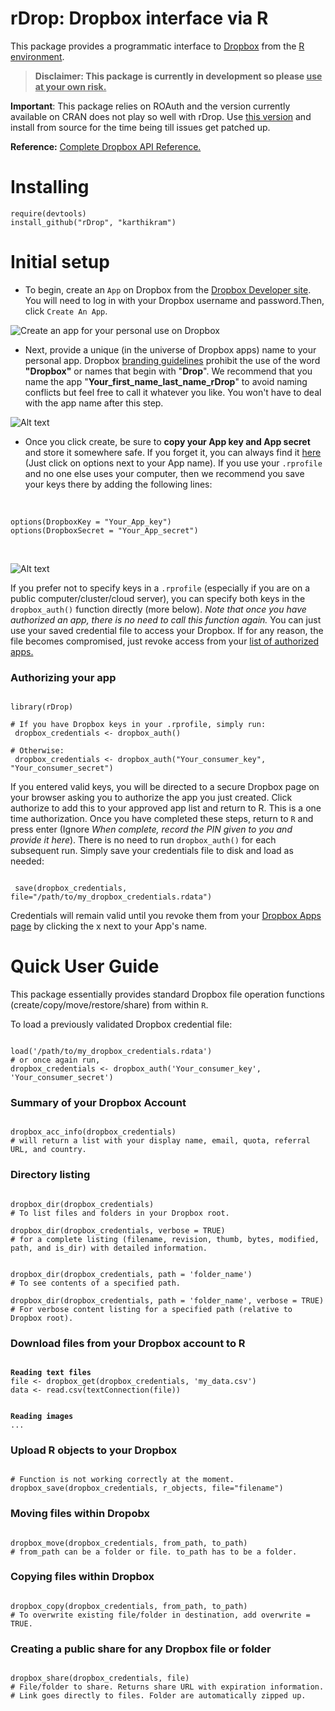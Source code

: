 # rDrop: Dropbox interface via R

This package provides a  programmatic interface to [Dropbox](https://www2.dropbox.com/home) from the [R environment](http://www.r-project.org/).

> **Disclaimer: This package is currently in development so please <u>use at your own risk.</u>**

**Important**: This package relies on ROAuth and the version currently available on CRAN does not play so well with rDrop. Use [this version](http://dl.dropbox.com/u/2223411/ROAuth_0.92.0.tar.gz) and install from source for the time being till issues get patched up.

**Reference:**
[Complete Dropbox API Reference.](https://www2.dropbox.com/developers/reference/api)

# Installing
```
require(devtools)
install_github("rDrop", "karthikram")
```

# Initial setup
* To begin, create an `App` on Dropbox from the [Dropbox Developer site](https://www2.dropbox.com/developers/apps). You will need to log in with your Dropbox username and password.Then, click `Create An App`.

![Create an app for your personal use on Dropbox](https://github.com/karthikram/rDrop/blob/master/screenshots/create_app.png?raw=true
)

* Next, provide a unique (in the universe of Dropbox apps) name to your personal app. Dropbox [branding guidelines](https://www2.dropbox.com/developers/reference/branding)  prohibit the use of the word **"Dropbox"** or names that begin with "**Drop**". We recommend that you name the app "**Your_first_name_last_name_rDrop**" to avoid naming conflicts but feel free to call it whatever you like. You won't have to deal with the app name after this step.


![Alt text](https://github.com/karthikram/rDrop/blob/master/screenshots/name_your_app.png?raw=true)

* Once you click create, be sure to **copy your App key and App secret** and store it somewhere safe. If you forget it, you can always find it [here](https://www.dropbox.com/developers/apps) (Just click on options next to your App name).  If you use your `.rprofile` and no one else uses your computer,  then we recommend you save your keys there by adding the following lines: <br><br>
<pre><code>
options(DropboxKey = "Your_App_key")
options(DropboxSecret = "Your_App_secret")
</code></pre>
<br>

![Alt text](https://github.com/karthikram/rDrop/blob/master/screenshots/keys.png?raw=true)

If you prefer not to specify keys in a `.rprofile` (especially if you are on a public computer/cluster/cloud server), you can specify both keys in the `dropbox_auth()` function directly (more below). <em>Note that once you have authorized an app, there is no need to call this function again.</em> You can just use your saved credential file to access your Dropbox. If for any reason, the file becomes compromised, just revoke access from your [list of authorized apps.](https://www2.dropbox.com/account#applications)

### Authorizing your app
<pre><code>
library(rDrop)

&#35; If you have Dropbox keys in your .rprofile, simply run:
 dropbox_credentials &lt;- dropbox_auth()

&#35; Otherwise:
 dropbox_credentials &lt;- dropbox_auth("Your_consumer_key", "Your_consumer_secret")
</code></pre>


If you entered valid keys, you will be directed to a secure Dropbox page on your browser asking you to authorize the app you just created. Click authorize to add this to your approved app list and return to R. This is a one time authorization. Once you have completed these steps, return to `R` and press enter (Ignore <em>When complete, record the PIN given to you and provide it here</em>). There is no need to run `dropbox_auth()` for each subsequent run. Simply save your credentials file to disk and load as needed:

<pre><code>
 save(dropbox_credentials, file="/path/to/my_dropbox_credentials.rdata")
</code></pre>

Credentials will remain valid until you revoke them from your [Dropbox Apps page](https://www2.dropbox.com/developers/apps) by clicking the x next to your App's name.

# Quick User Guide
This package essentially provides standard Dropbox file operation functions (create/copy/move/restore/share) from within `R`.

To load a previously validated Dropbox credential file:
<pre><code>
load('/path/to/my_dropbox_credentials.rdata')
&#35; or once again run,
dropbox_credentials &lt;- dropbox_auth('Your_consumer_key', 'Your_consumer_secret')
</code></pre>

### Summary of your Dropbox Account
<pre><code>
dropbox_acc_info(dropbox_credentials)
&#35; will return a list with your display name, email, quota, referral URL, and country.
</code></pre>

### Directory listing
<pre><code>
dropbox_dir(dropbox_credentials)
&#35; To list files and folders in your Dropbox root.

dropbox_dir(dropbox_credentials, verbose = TRUE)
&#35; for a complete listing (filename, revision, thumb, bytes, modified, path, and is_dir) with detailed information.


dropbox_dir(dropbox_credentials, path = 'folder_name')
&#35; To see contents of a specified path.

dropbox_dir(dropbox_credentials, path = 'folder_name', verbose = TRUE)
&#35; For verbose content listing for a specified path (relative to Dropbox root).
</code></pre>


### Download files from your Dropbox account to R
<pre><code>
<strong>Reading text files</strong>
file &lt;- dropbox_get(dropbox_credentials, 'my_data.csv')
data &lt;- read.csv(textConnection(file))
<br>
<strong>Reading images</strong>
...
</code></pre>

### Upload R objects to your Dropbox
<pre><code>
&#35; Function is not working correctly at the moment.
dropbox_save(dropbox_credentials, r_objects, file="filename")
</code></pre>

### Moving files within Dropobx
<pre><code>
dropbox_move(dropbox_credentials, from_path, to_path)
&#35; from_path can be a folder or file. to_path has to be a folder.
</code></pre>

### Copying files within Dropbox
<pre><code>
dropbox_copy(dropbox_credentials, from_path, to_path)
&#35; To overwrite existing file/folder in destination, add overwrite = TRUE.
</code></pre>

### Creating a public share for any Dropbox file or folder
<pre><code>
dropbox_share(dropbox_credentials, file)
&#35; File/folder to share. Returns share URL with expiration information.
&#35; Link goes directly to files. Folder are automatically zipped up.
</code></pre>

